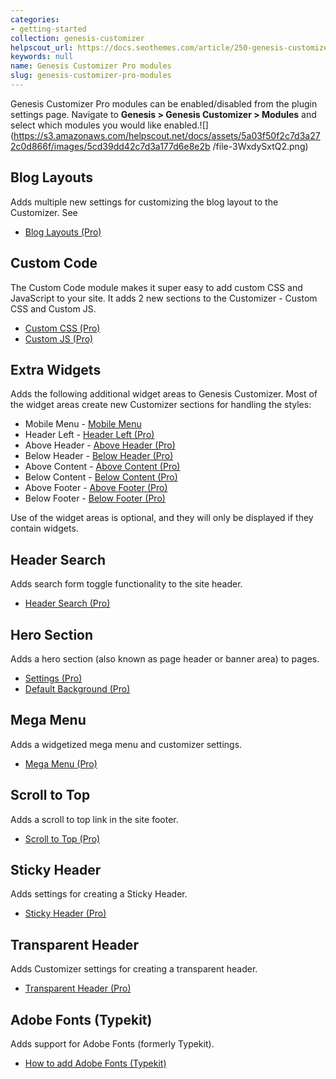 ```yaml
---
categories:
- getting-started
collection: genesis-customizer
helpscout_url: https://docs.seothemes.com/article/250-genesis-customizer-pro-modules
keywords: null
name: Genesis Customizer Pro modules
slug: genesis-customizer-pro-modules
---
```


Genesis Customizer Pro modules can be enabled/disabled from the plugin
settings page. Navigate to **Genesis > Genesis Customizer > Modules** and
select which modules you would like
enabled.![](https://s3.amazonaws.com/helpscout.net/docs/assets/5a03f50f2c7d3a272c0d866f/images/5cd39dd42c7d3a177d6e8e2b
/file-3WxdySxtQ2.png)

## Blog Layouts

Adds multiple new settings for customizing the blog layout to the Customizer.
See

  * [Blog Layouts (Pro)](https://docs.seothemes.com/article/226-blog-layouts-pro)

## Custom Code

The Custom Code module makes it super easy to add custom CSS and JavaScript to
your site. It adds 2 new sections to the Customizer - Custom CSS and Custom
JS.

  * [Custom CSS (Pro)](https://docs.seothemes.com/article/225-custom-css-pro)
  * [Custom JS (Pro)](https://docs.seothemes.com/article/266-custom-js-pro)

## Extra Widgets

Adds the following additional widget areas to Genesis Customizer. Most of the
widget areas create new Customizer sections for handling the styles:

  * Mobile Menu - [Mobile Menu](https://docs.seothemes.com/article/238-mobile-menu)
  * Header Left - [Header Left (Pro)](https://docs.seothemes.com/article/251-header-left-pro)
  * Above Header - [Above Header (Pro)](https://docs.seothemes.com/article/252-above-header-pro)
  * Below Header - [Below Header (Pro)](https://docs.seothemes.com/article/253-below-header-pro)
  * Above Content - [Above Content (Pro)](https://docs.seothemes.com/article/254-above-content-pro)
  * Below Content - [Below Content (Pro)](https://docs.seothemes.com/article/255-below-content-pro)
  * Above Footer - [Above Footer (Pro)](https://docs.seothemes.com/article/256-above-footer-pro)
  * Below Footer - [Below Footer (Pro)](https://docs.seothemes.com/article/257-below-footer-pro)

Use of the widget areas is optional, and they will only be displayed if they
contain widgets.

## Header Search

Adds search form toggle functionality to the site header.

  * [Header Search (Pro)](https://docs.seothemes.com/article/223-header-search-pro)

## Hero Section

Adds a hero section (also known as page header or banner area) to pages.

  * [Settings (Pro)](https://docs.seothemes.com/article/222-settings-pro)
  * [Default Background (Pro)](https://docs.seothemes.com/article/267-default-background-pro)

## Mega Menu

Adds a widgetized mega menu and customizer settings.

  * [Mega Menu (Pro)](https://docs.seothemes.com/article/221-mega-menu-pro)

## Scroll to Top

Adds a scroll to top link in the site footer.

  * [Scroll to Top (Pro)](https://docs.seothemes.com/article/220-scroll-to-top-pro)

## Sticky Header

Adds settings for creating a Sticky Header.

  * [Sticky Header (Pro)](https://docs.seothemes.com/article/219-sticky-header-pro)

## Transparent Header

Adds Customizer settings for creating a transparent header.

  * [Transparent Header (Pro)](https://docs.seothemes.com/article/218-transparent-header-pro)

##  Adobe Fonts (Typekit)

Adds support for Adobe Fonts (formerly Typekit).

  * [How to add Adobe Fonts (Typekit)](https://docs.seothemes.com/article/206-how-to-add-adobe-fonts-typekit)


